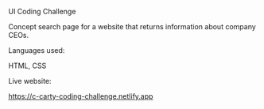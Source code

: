 UI Coding Challenge

Concept search page for a website that returns information about company CEOs.

Languages used: 

HTML, CSS

Live website:

https://c-carty-coding-challenge.netlify.app


